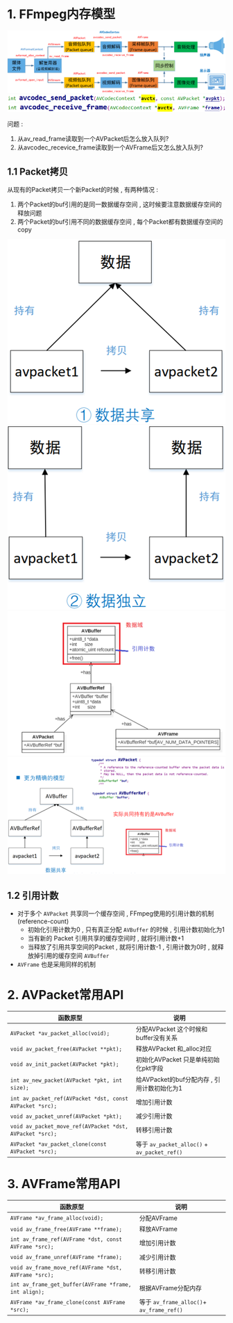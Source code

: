 # 1. FFmpeg内存模型

<img src="assets/image-20240122195352421.png" alt="image-20240122195352421" /> 

<img src="assets/image-20240122195401158.png" alt="image-20240122195401158" /> 

<img src="assets/image-20240122195407440.png" alt="image-20240122195407440" /> 

问题 : 

1. 从av_read_frame读取到一个AVPacket后怎么放入队列?
2. 从avcodec_recevice_frame读取到一个AVFrame后又怎么放入队列?

## 1.1 Packet拷贝

从现有的Packet拷贝一个新Packet的时候 , 有两种情况 :

1. 两个Packet的buf引用的是同一数据缓存空间 , 这时候要注意数据缓存空间的释放问题
2. 两个Packet的buf引用不同的数据缓存空间 , 每个Packet都有数据缓存空间的copy

<img src="assets/image-20240122195634588.png" alt="image-20240122195634588" /> 

<img src="assets/image-20240122195654096.png" alt="image-20240122195654096" /> 

<img src="assets/image-20240122195706192.png" alt="image-20240122195706192" /> 

<img src="assets/image-20240122195811714.png" alt="image-20240122195811714" /> 

## 1.2 引用计数  

* 对于多个 `AVPacket` 共享同一个缓存空间 , FFmpeg使用的引用计数的机制(reference-count)
  * 初始化引用计数为0 , 只有真正分配 `AVBuffer` 的时候 , 引用计数初始化为1
  * 当有新的 Packet 引用共享的缓存空间时 , 就将引用计数+1
  * 当释放了引用共享空间的Packet , 就将引用计数-1 , 引用计数为0时 , 就释放掉引用的缓存空间 `AVBuffer`
* `AVFrame` 也是采用同样的机制

# 2. AVPacket常用API

| 函数原型                                                 | 说明                                         |
| -------------------------------------------------------- | -------------------------------------------- |
| `AVPacket *av_packet_alloc(void);`                       | 分配AVPacket 这个时候和buffer没有关系        |
| `void av_packet_free(AVPacket **pkt);`                   | 释放AVPacket 和_alloc对应                    |
| `void av_init_packet(AVPacket *pkt);`                    | 初始化AVPacket 只是单纯初始化pkt字段         |
| `int av_new_packet(AVPacket *pkt, int size);`            | 给AVPacket的buf分配内存 , 引 用计数初始化为1 |
| `int av_packet_ref(AVPacket *dst, const AVPacket *src);` | 增加引用计数                                 |
| `void av_packet_unref(AVPacket *pkt);`                   | 减少引用计数                                 |
| `void av_packet_move_ref(AVPacket *dst, AVPacket *src);` | 转移引用计数                                 |
| `AVPacket *av_packet_clone(const AVPacket *src);`        | 等于 `av_packet_alloc()` + `av_packet_ref()` |

# 3. AVFrame常用API

| 函数原型                                               | 说明                                      |
| ------------------------------------------------------ | ----------------------------------------- |
| `AVFrame *av_frame_alloc(void); `                      | 分配AVFrame                               |
| `void av_frame_free(AVFrame **frame); `                | 释放AVFrame                               |
| `int av_frame_ref(AVFrame *dst, const AVFrame *src); ` | 增加引用计数                              |
| `void av_frame_unref(AVFrame *frame); `                | 减少引用计数                              |
| `void av_frame_move_ref(AVFrame *dst, AVFrame *src); ` | 转移引用计数                              |
| `int av_frame_get_buffer(AVFrame *frame, int align); ` | 根据AVFrame分配内存                       |
| `AVFrame *av_frame_clone(const AVFrame *src); `        | 等于 `av_frame_alloc()`+ `av_frame_ref()` |

